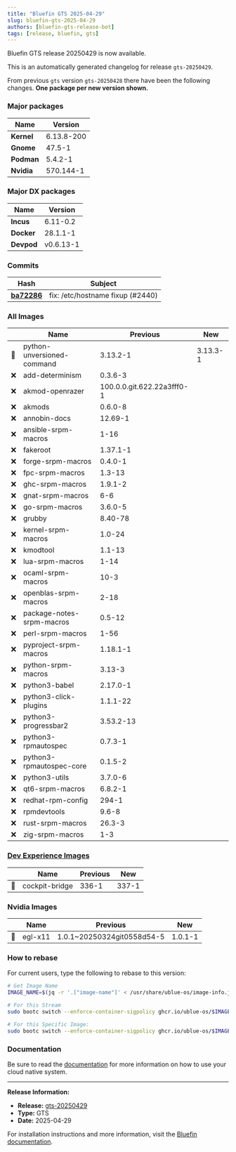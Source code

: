 ```yaml
---
title: "Bluefin GTS 2025-04-29"
slug: bluefin-gts-2025-04-29
authors: [bluefin-gts-release-bot]
tags: [release, bluefin, gts]
---
```


Bluefin GTS release 20250429 is now available.


This is an automatically generated changelog for release `gts-20250429`.

From previous `gts` version `gts-20250428` there have been the following changes. **One package per new version shown.**

### Major packages

| Name       | Version    |
| ---------- | ---------- |
| **Kernel** | 6.13.8-200 |
| **Gnome**  | 47.5-1     |
| **Podman** | 5.4.2-1    |
| **Nvidia** | 570.144-1  |

### Major DX packages

| Name       | Version   |
| ---------- | --------- |
| **Incus**  | 6.11-0.2  |
| **Docker** | 28.1.1-1  |
| **Devpod** | v0.6.13-1 |

### Commits

| Hash                                                                                               | Subject                          |
| -------------------------------------------------------------------------------------------------- | -------------------------------- |
| **[ba72286](https://github.com/ublue-os/bluefin/commit/ba72286e9f6d5bb03d5a71940ca2dd86a16f6867)** | fix: /etc/hostname fixup (#2440) |

### All Images

|     | Name                       | Previous                   | New      |
| --- | -------------------------- | -------------------------- | -------- |
| 🔄  | python-unversioned-command | 3.13.2-1                   | 3.13.3-1 |
| ❌  | add-determinism            | 0.3.6-3                    |          |
| ❌  | akmod-openrazer            | 100.0.0.git.622.22a3fff0-1 |          |
| ❌  | akmods                     | 0.6.0-8                    |          |
| ❌  | annobin-docs               | 12.69-1                    |          |
| ❌  | ansible-srpm-macros        | 1-16                       |          |
| ❌  | fakeroot                   | 1.37.1-1                   |          |
| ❌  | forge-srpm-macros          | 0.4.0-1                    |          |
| ❌  | fpc-srpm-macros            | 1.3-13                     |          |
| ❌  | ghc-srpm-macros            | 1.9.1-2                    |          |
| ❌  | gnat-srpm-macros           | 6-6                        |          |
| ❌  | go-srpm-macros             | 3.6.0-5                    |          |
| ❌  | grubby                     | 8.40-78                    |          |
| ❌  | kernel-srpm-macros         | 1.0-24                     |          |
| ❌  | kmodtool                   | 1.1-13                     |          |
| ❌  | lua-srpm-macros            | 1-14                       |          |
| ❌  | ocaml-srpm-macros          | 10-3                       |          |
| ❌  | openblas-srpm-macros       | 2-18                       |          |
| ❌  | package-notes-srpm-macros  | 0.5-12                     |          |
| ❌  | perl-srpm-macros           | 1-56                       |          |
| ❌  | pyproject-srpm-macros      | 1.18.1-1                   |          |
| ❌  | python-srpm-macros         | 3.13-3                     |          |
| ❌  | python3-babel              | 2.17.0-1                   |          |
| ❌  | python3-click-plugins      | 1.1.1-22                   |          |
| ❌  | python3-progressbar2       | 3.53.2-13                  |          |
| ❌  | python3-rpmautospec        | 0.7.3-1                    |          |
| ❌  | python3-rpmautospec-core   | 0.1.5-2                    |          |
| ❌  | python3-utils              | 3.7.0-6                    |          |
| ❌  | qt6-srpm-macros            | 6.8.2-1                    |          |
| ❌  | redhat-rpm-config          | 294-1                      |          |
| ❌  | rpmdevtools                | 9.6-8                      |          |
| ❌  | rust-srpm-macros           | 26.3-3                     |          |
| ❌  | zig-srpm-macros            | 1-3                        |          |

### [Dev Experience Images](https://docs.projectbluefin.io/bluefin-dx)

|     | Name           | Previous | New   |
| --- | -------------- | -------- | ----- |
| 🔄  | cockpit-bridge | 336-1    | 337-1 |

### Nvidia Images

|     | Name    | Previous                   | New     |
| --- | ------- | -------------------------- | ------- |
| 🔄  | egl-x11 | 1.0.1~20250324git0558d54-5 | 1.0.1-1 |

### How to rebase

For current users, type the following to rebase to this version:

```bash
# Get Image Name
IMAGE_NAME=$(jq -r '.["image-name"]' < /usr/share/ublue-os/image-info.json)

# For this Stream
sudo bootc switch --enforce-container-sigpolicy ghcr.io/ublue-os/$IMAGE_NAME:gts

# For this Specific Image:
sudo bootc switch --enforce-container-sigpolicy ghcr.io/ublue-os/$IMAGE_NAME:gts-20250429
```

### Documentation

Be sure to read the [documentation](https://docs.projectbluefin.io/) for more information
on how to use your cloud native system.

---

**Release Information:**

- **Release:** [gts-20250429](https://github.com/ublue-os/bluefin/releases/tag/gts-20250429)
- **Type:** GTS
- **Date:** 2025-04-29

For installation instructions and more information, visit the [Bluefin documentation](https://docs.projectbluefin.io/).
